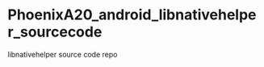 PhoenixA20_android_libnativehelper_sourcecode
=============================================

libnativehelper source code repo
